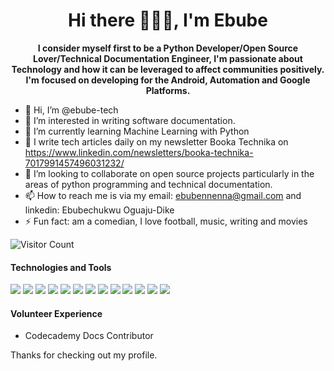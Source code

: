 <h1 align="center">Hi there 🙋🏾‍♀️, I'm Ebube</h1>

<p align="center"><b>I consider myself first to be a Python Developer/Open Source Lover/Technical Documentation Engineer, I'm passionate about Technology and how it can be leveraged to affect communities positively. I'm focused on developing for the Android, Automation and Google Platforms.</b></p>

- 👋 Hi, I’m @ebube-tech
- 👀 I’m interested in writing software documentation.
- 🌱 I’m currently learning Machine Learning with Python
- 🔭 I write tech articles daily on my newsletter Booka Technika on https://www.linkedin.com/newsletters/booka-technika-7017991457496031232/
- 💞️ I’m looking to collaborate on open source projects particularly in the areas of python programming and technical documentation.
- 📫 How to reach me is via my email: ebubennenna@gmail.com and linkedin: Ebubechukwu Oguaju-Dike
- ⚡ Fun fact: am a comedian, I love football, music, writing and movies

![Visitor Count](https://profile-counter.glitch.me/{ebube-tech}/count.svg)


#### Technologies and Tools

<p>
<img src="https://img.shields.io/badge/html5%20-%23E34F26.svg?&style=for-the-badge&logo=html5&logoColor=white"/>
<img src="https://img.shields.io/badge/git%20-%23F05033.svg?&style=for-the-badge&logo=git&logoColor=white"/>
<img src="https://img.shields.io/badge/github%20-%23121011.svg?&style=for-the-badge&logo=github&logoColor=white"/>
<img src="https://img.shields.io/badge/bitbucket%20-%230047B3.svg?&style=for-the-badge&logo=bitbucket&logoColor=white"/>
<img src="https://img.shields.io/badge/mysql-%2300f.svg?&style=for-the-badge&logo=mysql&logoColor=white"/>
<img src ="https://img.shields.io/badge/MongoDB-%234ea94b.svg?&style=for-the-badge&logo=mongodb&logoColor=white"/>
<img src ="https://img.shields.io/badge/sqlite-%2307405e.svg?&style=for-the-badge&logo=sqlite&logoColor=white"/>
<img src ="https://img.shields.io/badge/android-%2307405e.svg?&style=for-the-badge&logo=android&logoColor=white"/>
<img src="https://img.shields.io/badge/kotlin-%230095D5.svg?&style=for-the-badge&logo=kotlin&logoColor=white"/>
<img src="https://img.shields.io/badge/github%20actions%20-%232671E5.svg?&style=for-the-badge&logo=github%20actions&logoColor=white"/>
<img src="https://img.shields.io/badge/adobe%20xd%20-%23FF26BE.svg?&style=for-the-badge&logo=adobe%20xd&logoColor=white"/>
<img src="https://img.shields.io/badge/figma%20-%23F24E1E.svg?&style=for-the-badge&logo=figma&logoColor=white"/>
<img src="https://img.shields.io/badge/markdown-%23000000.svg?&style=for-the-badge&logo=markdown&logoColor=white"/>
</p>


#### Volunteer Experience

- Codecademy Docs Contributor

Thanks for checking out my profile.

